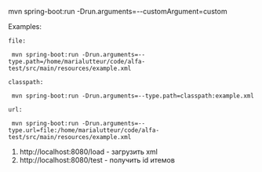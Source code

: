 mvn spring-boot:run -Drun.arguments=--customArgument=custom

Examples:

    file:
    
     mvn spring-boot:run -Drun.arguments=--type.path=/home/marialutteur/code/alfa-test/src/main/resources/example.xml
     
    classpath:
    
     mvn spring-boot:run -Drun.arguments=--type.path=classpath:example.xml
     
    url:
    
     mvn spring-boot:run -Drun.arguments=--type.url=file:/home/marialutteur/code/alfa-test/src/main/resources/example.xml
     
1. http://localhost:8080/load - загрузить xml
2. http://localhost:8080/test - получить id итемов